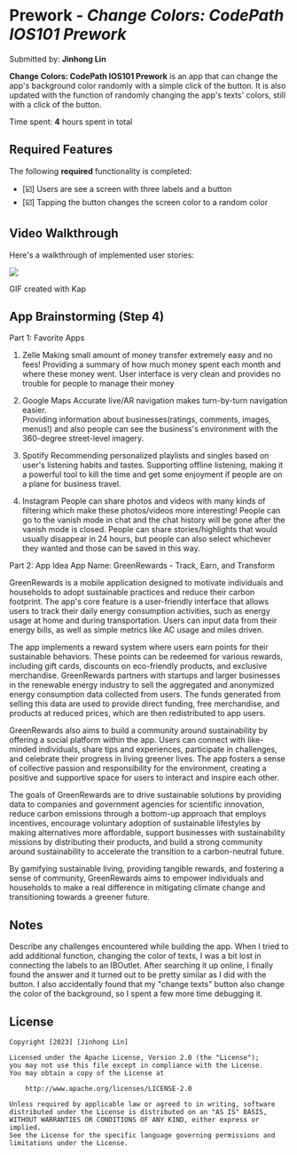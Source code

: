 # Prework - *Change Colors: CodePath IOS101 Prework*

Submitted by: **Jinhong Lin**

**Change Colors: CodePath IOS101 Prework** is an app that can change the app's background color randomly with a simple click of the button. It is also updated with the function of randomly changing the app's texts' colors, still with a click of the button. 

Time spent: **4** hours spent in total

## Required Features

The following **required** functionality is completed:

- [☑️] Users are see a screen with three labels and a button
- [☑️] Tapping the button changes the screen color to a random color
 
## Video Walkthrough

Here's a walkthrough of implemented user stories:

![](https://i.imgur.com/egoEcNK.gif)

<!-- Replace this with whatever GIF tool you used! -->
GIF created with Kap
<!-- Recommended tools:
[Kap](https://getkap.co/) for macOS
[ScreenToGif](https://www.screentogif.com/) for Windows
[peek](https://github.com/phw/peek) for Linux. -->

## App Brainstorming (Step 4)

Part 1: Favorite Apps
1. Zelle
    Making small amount of money transfer extremely easy and no fees!
    Providing a summary of how much money spent each month and where these money went.
    User interface is very clean and provides no trouble for people to manage their money
    
2. Google Maps
    Accurate live/AR navigation makes turn-by-turn navigation easier.  
    Providing information about businesses(ratings, comments, images, menus!) and also people can see the business's environment with the 360-degree street-level imagery. 
    
3. Spotify
    Recommending personalized playlists and singles based on user's listening habits and tastes. 
    Supporting offline listening, making it a powerful tool to kill the time and get some enjoyment if people are on a plane for business travel. 
    
4. Instagram
    People can share photos and videos with many kinds of filtering which make these photos/videos more interesting!
    People can go to the vanish mode in chat and the chat history will be gone after the vanish mode is closed. 
    People can share stories/highlights that would usually disappear in 24 hours, but people can also select whichever they wanted and those can be saved in this way. 
    
Part 2: App Idea
App Name: GreenRewards - Track, Earn, and Transform

GreenRewards is a mobile application designed to motivate individuals and households to adopt sustainable practices and reduce their carbon footprint. The app's core feature is a user-friendly interface that allows users to track their daily energy consumption activities, such as energy usage at home and during transportation. Users can input data from their energy bills, as well as simple metrics like AC usage and miles driven.

The app implements a reward system where users earn points for their sustainable behaviors. These points can be redeemed for various rewards, including gift cards, discounts on eco-friendly products, and exclusive merchandise. GreenRewards partners with startups and larger businesses in the renewable energy industry to sell the aggregated and anonymized energy consumption data collected from users. The funds generated from selling this data are used to provide direct funding, free merchandise, and products at reduced prices, which are then redistributed to app users.

GreenRewards also aims to build a community around sustainability by offering a social platform within the app. Users can connect with like-minded individuals, share tips and experiences, participate in challenges, and celebrate their progress in living greener lives. The app fosters a sense of collective passion and responsibility for the environment, creating a positive and supportive space for users to interact and inspire each other.

The goals of GreenRewards are to drive sustainable solutions by providing data to companies and government agencies for scientific innovation, reduce carbon emissions through a bottom-up approach that employs incentives, encourage voluntary adoption of sustainable lifestyles by making alternatives more affordable, support businesses with sustainability missions by distributing their products, and build a strong community around sustainability to accelerate the transition to a carbon-neutral future.

By gamifying sustainable living, providing tangible rewards, and fostering a sense of community, GreenRewards aims to empower individuals and households to make a real difference in mitigating climate change and transitioning towards a greener future.



## Notes

Describe any challenges encountered while building the app.
When I tried to add additional function, changing the color of texts, I was a bit lost in connecting the labels to an IBOutlet. After searching it up online, I finally found the answer and it turned out to be pretty similar as I did with the button. I also accidentally found that my "change texts" button also change the color of the background, so I spent a few more time debugging it. 

## License

    Copyright [2023] [Jinhong Lin]

    Licensed under the Apache License, Version 2.0 (the "License");
    you may not use this file except in compliance with the License.
    You may obtain a copy of the License at

        http://www.apache.org/licenses/LICENSE-2.0

    Unless required by applicable law or agreed to in writing, software
    distributed under the License is distributed on an "AS IS" BASIS,
    WITHOUT WARRANTIES OR CONDITIONS OF ANY KIND, either express or implied.
    See the License for the specific language governing permissions and
    limitations under the License.
